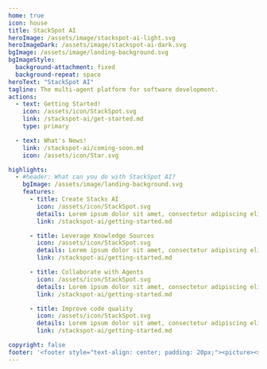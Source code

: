```yaml
---
home: true
icon: house
title: StackSpot AI
heroImage: /assets/image/stackspot-ai-light.svg
heroImageDark: /assets/image/stackspot-ai-dark.svg
bgImage: /assets/image/landing-background.svg
bgImageStyle:
  background-attachment: fixed
  background-repeat: space
heroText: "StackSpot AI"
tagline: The multi-agent platform for software development.
actions:
  - text: Getting Started!
    icon: /assets/icon/StackSpot.svg
    link: /stackspot-ai/get-started.md
    type: primary

  - text: What's News!
    link: /stackspot-ai/coming-soon.md
    icon: /assets/icon/Star.svg

highlights:
  - #header: What can you do with StackSpot AI?
    bgImage: /assets/image/landing-background.svg
    features:
      - title: Create Stacks AI
        icon: /assets/icon/StackSpot.svg
        details: Lorem ipsum dolor sit amet, consectetur adipiscing elit. Proin ut faucibus lectus. Etiam nec augue pulvinar erat pharetra pellentesque. Maecenas.
        link: /stackspot-ai/getting-started.md

      - title: Leverage Knowledge Sources
        icon: /assets/icon/StackSpot.svg
        details: Lorem ipsum dolor sit amet, consectetur adipiscing elit. Proin ut faucibus lectus. Etiam nec augue pulvinar erat pharetra pellentesque. Maecenas.
        link: /stackspot-ai/getting-started.md

      - title: Collaborate with Agents
        icon: /assets/icon/StackSpot.svg
        details: Lorem ipsum dolor sit amet, consectetur adipiscing elit. Proin ut faucibus lectus. Etiam nec augue pulvinar erat pharetra pellentesque. Maecenas.
        link: /stackspot-ai/getting-started.md

      - title: Improve code quality
        icon: /assets/icon/StackSpot.svg
        details: Lorem ipsum dolor sit amet, consectetur adipiscing elit. Proin ut faucibus lectus. Etiam nec augue pulvinar erat pharetra pellentesque. Maecenas.
        link: /stackspot-ai/getting-started.md

copyright: false
footer: '<footer style="text-align: center; padding: 20px;"><picture><source srcset="/assets/image/logo-dark-footer.svg" media="(prefers-color-scheme: dark)"><img src="/assets/image/logo-light-footer.svg" alt="Logo StackSpot"></picture><p style="margin-top: 10px; font-size: 14px; color: #666;">© 2022 StackSpot. All rights reserved</p></footer>'
---
```

